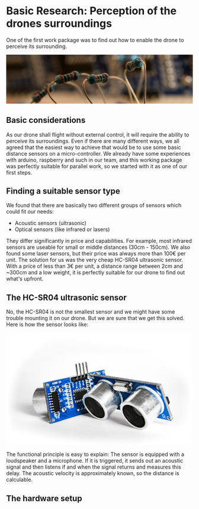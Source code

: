 # Basic Research: Perception of the drones surroundings

One of the first work package was to find out how to enable the drone to perceive its surrounding.

![header](media/header_resistor.jpg)

## Basic considerations

As our drone shall flight without external control, it will require the ability to perceive its surroundings. 
Even if there are many different ways, we all agreed that the easiest way to achieve that would be to use 
some basic distance sensors on a micro-controller. We already have some experiences with arduino, raspberry 
and such in our team, and this working package was perfectly suitable for parallel work, so we started with
it as one of our first steps.

## Finding a suitable sensor type

We found that there are basically two different groups of sensors which could fit our needs:

- Acoustic sensors (ultrasonic)
- Optical sensors (like infrared or lasers)

They differ significantly in price and capabilities. For example, most infrared sensors are useable for 
small or middle distances (30cm - 150cm). We also found some laser sensors, but their price was always more
than 100€ per unit.
The solution for us was the very cheap HC-SR04 ultrasonic sensor. With a price of less than 3€ per unit, 
a distance range between 2cm and ~300cm and a low weight, it is perfectly suitable for our drone to find out what's upfront.

## The HC-SR04 ultrasonic sensor

No, the HC-SR04 is not the smallest sensor and we might have some trouble mounting it on our drone. But we are 
sure that we get this solved. Here is how the sensor looks like:

![header](media/hc_sr_04.jpg)

The functional principle is easy to explain: The sensor is equipped with a loudspeaker and a microphone. If it 
is triggered, it sends out an acoustic signal and then listens if and when the signal returns and measures this 
delay. The acoustic velocity is approximately known, so the distance is calculable.


## The hardware setup
